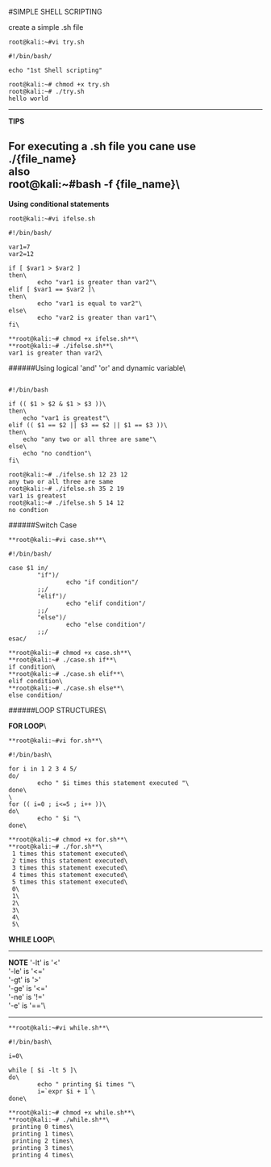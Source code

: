 #SIMPLE SHELL SCRIPTING

create a simple .sh file

```
root@kali:~#vi try.sh

#!/bin/bash/

echo "1st Shell scripting"

root@kali:~# chmod +x try.sh
root@kali:~# ./try.sh
hello world
```
---
**TIPS**

For executing a .sh file you cane use ./{file_name}\
also\
root@kali:~#bash -f {file_name}\
---

**Using conditional statements**

```
root@kali:~#vi ifelse.sh

#!/bin/bash/

var1=7
var2=12

if [ $var1 > $var2 ]
then\
        echo "var1 is greater than var2"\
elif [ $var1 == $var2 ]\
then\
        echo "var1 is equal to var2"\
else\
        echo "var2 is greater than var1"\
fi\

**root@kali:~# chmod +x ifelse.sh**\
**root@kali:~# ./ifelse.sh**\
var1 is greater than var2\

```
######Using logical 'and' 'or' and dynamic variable\

```

#!/bin/bash

if (( $1 > $2 & $1 > $3 ))\
then\
	echo "var1 is greatest"\
elif (( $1 == $2 || $3 == $2 || $1 == $3 ))\
then\
	echo "any two or all three are same"\
else\
	echo "no condtion"\
fi\

root@kali:~# ./ifelse.sh 12 23 12
any two or all three are same
root@kali:~# ./ifelse.sh 35 2 19
var1 is greatest
root@kali:~# ./ifelse.sh 5 14 12
no condtion

```
######Switch Case

```
**root@kali:~#vi case.sh**\

#!/bin/bash/

case $1 in/
        "if")/
                echo "if condition"/
        ;;/
        "elif")/
                echo "elif condition"/
        ;;/
        "else")/
                echo "else condition"/
        ;;/
esac/

**root@kali:~# chmod +x case.sh**\
**root@kali:~# ./case.sh if**\
if condition\
**root@kali:~# ./case.sh elif**\
elif condition\
**root@kali:~# ./case.sh else**\
else condition/

```

######LOOP STRUCTURES\

**FOR LOOP**\

```
**root@kali:~#vi for.sh**\

#!/bin/bash\

for i in 1 2 3 4 5/
do/
        echo " $i times this statement executed "\
done\
\
for (( i=0 ; i<=5 ; i++ ))\
do\
        echo " $i "\
done\

**root@kali:~# chmod +x for.sh**\
**root@kali:~# ./for.sh**\
 1 times this statement executed\
 2 times this statement executed\
 3 times this statement executed\
 4 times this statement executed\
 5 times this statement executed\
 0\
 1\
 2\
 3\
 4\
 5\

 ```
**WHILE LOOP**\

---
**NOTE**
'-lt' is '<'\
'-le' is '<='\
'-gt' is '>'\
'-ge' is '<='\
'-ne' is '!='\
'-e'  is '=='\

---

```
**root@kali:~#vi while.sh**\

#!/bin/bash\

i=0\

while [ $i -lt 5 ]\
do\
        echo " printing $i times "\
        i=`expr $i + 1`\
done\

**root@kali:~# chmod +x while.sh**\
**root@kali:~# ./while.sh**\
 printing 0 times\
 printing 1 times\
 printing 2 times\
 printing 3 times\
 printing 4 times\

 ```
